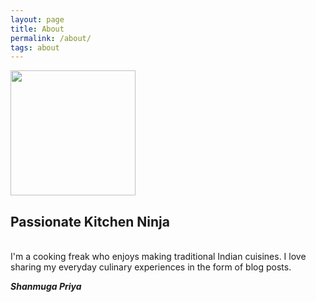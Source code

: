 ```yaml
---
layout: page
title: About
permalink: /about/
tags: about
---
```

<!--
{% include test.html image_path="https://shanmugapriyam.files.wordpress.com/2020/04/00100lrportrait_00100_burst20200414103634410_cover-1.jpg" title="Passionate Kitchen Ninja" description="I'm a cooking freak who enjoys making traditional Indian cuisines." %}
-->


<div class="image-txt-container">
<p float="left">
  <img src="https://shanmugapriyam.files.wordpress.com/2020/04/00100lrportrait_00100_burst20200414103634410_cover-1.jpg" width="200" height="200" />
  <div>
 <h2>Passionate Kitchen Ninja </h2>
  <br>
  I'm a cooking freak who enjoys making traditional Indian cuisines. I love sharing my everyday culinary experiences in the form of blog posts.
  </div>
</p>
</div>

**_Shanmuga Priya_**
